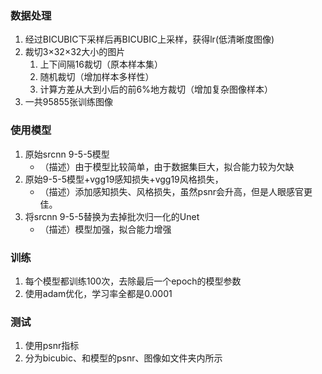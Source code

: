 ### 数据处理
1. 经过BICUBIC下采样后再BICUBIC上采样，获得lr(低清晰度图像)
2. 裁切3×32×32大小的图片
   1. 上下间隔16裁切（原本样本集）
   2. 随机裁切（增加样本多样性）
   3. 计算方差从大到小后的前6%地方裁切（增加复杂图像样本）
3. 一共95855张训练图像
### 使用模型
1. 原始srcnn 9-5-5模型
   - （描述）由于模型比较简单，由于数据集巨大，拟合能力较为欠缺
2. 原始9-5-5模型+vgg19感知损失+vgg19风格损失，
   - （描述）添加感知损失、风格损失，虽然psnr会升高，但是人眼感官更佳。
3. 将srcnn 9-5-5替换为去掉批次归一化的Unet
   - （描述）模型加强，拟合能力增强
### 训练
1. 每个模型都训练100次，去除最后一个epoch的模型参数
2. 使用adam优化，学习率全都是0.0001
### 测试
1. 使用psnr指标
2. 分为bicubic、和模型的psnr、图像如文件夹内所示